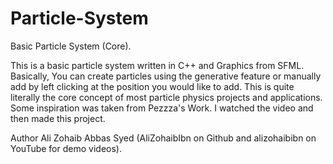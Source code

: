 # Particle-System
Basic Particle System (Core).

This is a basic particle system written in C++ and Graphics from SFML. Basically, You can create particles using the generative feature or manually add by 
left clicking at the position you would like to add. This is quite literally the core concept of most particle physics projects and applications.
Some inspiration was taken from Pezzza's Work. I watched the video and then made this project. 

Author Ali Zohaib Abbas Syed (AliZohaibIbn on Github and alizohaibibn on YouTube for demo videos).

